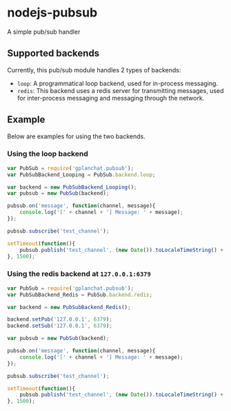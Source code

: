 nodejs-pubsub
=============

A simple pub/sub handler

## Supported backends

Currently, this pub/sub module handles 2 types of backends:
 - `loop`: A programmatical loop backend, used for in-process messaging.
 - `redis`: This backend uses a redis server for transmitting messages, used for inter-process messaging and messaging through the network.

## Example

Below are examples for using the two backends.

### Using the loop backend

```javascript
var PubSub = require('gplanchat.pubsub');
var PubSubBackend_Looping = PubSub.backend.loop;

var backend = new PubSubBackend_Looping();
var pubsub = new PubSub(backend);

pubsub.on('message', function(channel, message){
    console.log('[' + channel + '] Message: ' + message);
});

pubsub.subscribe('test_channel');

setTimeout(function(){
    pubsub.publish('test_channel', (new Date()).toLocaleTimeString() + ' - This is a test message.');
}, 1500);
```

### Using the redis backend at `127.0.0.1:6379`

```javascript
var PubSub = require('gplanchat.pubsub');
var PubSubBackend_Redis = PubSub.backend.redis;

var backend = new PubSubBackend_Redis();

backend.setPub('127.0.0.1', 6379);
backend.setSub('127.0.0.1', 6379);

var pubsub = new PubSub(backend);

pubsub.on('message', function(channel, message){
    console.log('[' + channel + '] Message: ' + message);
});

pubsub.subscribe('test_channel');

setTimeout(function(){
    pubsub.publish('test_channel', (new Date()).toLocaleTimeString() + ' - This is a test message.');
}, 1500);
```
